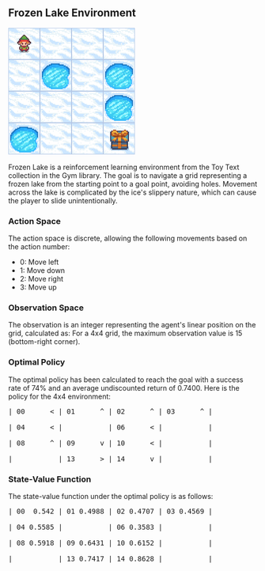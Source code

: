 ## Frozen Lake Environment

![Frozen Lake](examples/frozen_lake.gif)

Frozen Lake is a reinforcement learning environment from the Toy Text collection in the Gym library. The goal is to navigate a grid representing a frozen lake from the starting point to a goal point, avoiding holes. Movement across the lake is complicated by the ice's slippery nature, which can cause the player to slide unintentionally.

### Action Space

The action space is discrete, allowing the following movements based on the action number:

- 0: Move left
- 1: Move down
- 2: Move right
- 3: Move up

### Observation Space

The observation is an integer representing the agent's linear position on the grid, calculated as:
For a 4x4 grid, the maximum observation value is 15 (bottom-right corner).

### Optimal Policy

The optimal policy has been calculated to reach the goal with a success rate of 74% and an average undiscounted return of 0.7400. Here is the policy for the 4x4 environment:
<pre>
| 00      < | 01      ^ | 02      ^ | 03      ^ |<br />
| 04      < |           | 06      < |           |<br />
| 08      ^ | 09      v | 10      < |           |<br />
|           | 13      > | 14      v |           |
</pre>

### State-Value Function

The state-value function under the optimal policy is as follows:

<pre>
| 00  0.542 | 01 0.4988 | 02 0.4707 | 03 0.4569 |<br />
| 04 0.5585 |           | 06 0.3583 |           |<br />
| 08 0.5918 | 09 0.6431 | 10 0.6152 |           |<br />
|           | 13 0.7417 | 14 0.8628 |           |
</pre>